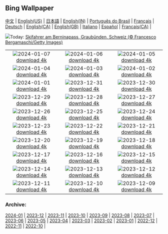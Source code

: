 ## Bing Wallpaper
[中文](README.md) |                     [English(US)](en-US.md) |                     [日本語](ja-JP.md) |                     [English(IN)](en-IN.md) |                     [Português do Brasil](pt-BR.md) |                     [Français](fr-FR.md) |                     [Deutsch](de-DE.md) |                     [English(CA)](en-CA.md) |                     [English(GB)](en-GB.md) |                     [Italiano](it-IT.md) |                     [Español](es-ES.md) |                     [Français(CA)](fr-CA.md) |                    

![](https://www.bing.com/th?id=OHR.BerninaPass_DE-DE1884250361_UHD.jpg&w=1000)Today: [Skifahrer am Berninapass, Graubünden, Schweiz (© Francesco Bergamaschi/Getty Images)](https://www.bing.com/th?id=OHR.BerninaPass_DE-DE1884250361_UHD.jpg)

|      |      |      |
| :----: | :----: | :----: |
|![](https://www.bing.com/th?id=OHR.DevilsMarbles_DE-DE1638220976_UHD.jpg&pid=hp&w=384&h=216&rs=1&c=4)2024-01-07 [download 4k](https://www.bing.com/th?id=OHR.DevilsMarbles_DE-DE1638220976_UHD.jpg)|![](https://www.bing.com/th?id=OHR.GoldenGateLight_DE-DE1352725160_UHD.jpg&pid=hp&w=384&h=216&rs=1&c=4)2024-01-06 [download 4k](https://www.bing.com/th?id=OHR.GoldenGateLight_DE-DE1352725160_UHD.jpg)|![](https://www.bing.com/th?id=OHR.HarbinFestival_DE-DE1103368312_UHD.jpg&pid=hp&w=384&h=216&rs=1&c=4)2024-01-05 [download 4k](https://www.bing.com/th?id=OHR.HarbinFestival_DE-DE1103368312_UHD.jpg)|
|![](https://www.bing.com/th?id=OHR.StPeterMonastery_DE-DE0883907232_UHD.jpg&pid=hp&w=384&h=216&rs=1&c=4)2024-01-04 [download 4k](https://www.bing.com/th?id=OHR.StPeterMonastery_DE-DE0883907232_UHD.jpg)|![](https://www.bing.com/th?id=OHR.BodleianCeiling_DE-DE0740071981_UHD.jpg&pid=hp&w=384&h=216&rs=1&c=4)2024-01-03 [download 4k](https://www.bing.com/th?id=OHR.BodleianCeiling_DE-DE0740071981_UHD.jpg)|![](https://www.bing.com/th?id=OHR.BhutanSolstice_DE-DE0513592693_UHD.jpg&pid=hp&w=384&h=216&rs=1&c=4)2024-01-02 [download 4k](https://www.bing.com/th?id=OHR.BhutanSolstice_DE-DE0513592693_UHD.jpg)|
|![](https://www.bing.com/th?id=OHR.SleepingFox_DE-DE0284095330_UHD.jpg&pid=hp&w=384&h=216&rs=1&c=4)2024-01-01 [download 4k](https://www.bing.com/th?id=OHR.SleepingFox_DE-DE0284095330_UHD.jpg)|![](https://www.bing.com/th?id=OHR.ThailandNewYears_DE-DE0040209012_UHD.jpg&pid=hp&w=384&h=216&rs=1&c=4)2023-12-31 [download 4k](https://www.bing.com/th?id=OHR.ThailandNewYears_DE-DE0040209012_UHD.jpg)|![](https://www.bing.com/th?id=OHR.TadamiWinter_DE-DE9740554519_UHD.jpg&pid=hp&w=384&h=216&rs=1&c=4)2023-12-30 [download 4k](https://www.bing.com/th?id=OHR.TadamiWinter_DE-DE9740554519_UHD.jpg)|
|![](https://www.bing.com/th?id=OHR.BlueAmsterdam_DE-DE3905967455_UHD.jpg&pid=hp&w=384&h=216&rs=1&c=4)2023-12-29 [download 4k](https://www.bing.com/th?id=OHR.BlueAmsterdam_DE-DE3905967455_UHD.jpg)|![](https://www.bing.com/th?id=OHR.GreenlandHumpback_DE-DE6818305834_UHD.jpg&pid=hp&w=384&h=216&rs=1&c=4)2023-12-28 [download 4k](https://www.bing.com/th?id=OHR.GreenlandHumpback_DE-DE6818305834_UHD.jpg)|![](https://www.bing.com/th?id=OHR.KirkjufellAurora_DE-DE5656046151_UHD.jpg&pid=hp&w=384&h=216&rs=1&c=4)2023-12-27 [download 4k](https://www.bing.com/th?id=OHR.KirkjufellAurora_DE-DE5656046151_UHD.jpg)|
|![](https://www.bing.com/th?id=OHR.BoxingDaySunrise_DE-DE5103627407_UHD.jpg&pid=hp&w=384&h=216&rs=1&c=4)2023-12-26 [download 4k](https://www.bing.com/th?id=OHR.BoxingDaySunrise_DE-DE5103627407_UHD.jpg)|![](https://www.bing.com/th?id=OHR.CaribouChristmas_DE-DE4610798173_UHD.jpg&pid=hp&w=384&h=216&rs=1&c=4)2023-12-25 [download 4k](https://www.bing.com/th?id=OHR.CaribouChristmas_DE-DE4610798173_UHD.jpg)|![](https://www.bing.com/th?id=OHR.EstoniaXmasEve_DE-DE2504382922_UHD.jpg&pid=hp&w=384&h=216&rs=1&c=4)2023-12-24 [download 4k](https://www.bing.com/th?id=OHR.EstoniaXmasEve_DE-DE2504382922_UHD.jpg)|
|![](https://www.bing.com/th?id=OHR.AlpsReflecting_DE-DE8445668418_UHD.jpg&pid=hp&w=384&h=216&rs=1&c=4)2023-12-23 [download 4k](https://www.bing.com/th?id=OHR.AlpsReflecting_DE-DE8445668418_UHD.jpg)|![](https://www.bing.com/th?id=OHR.CastleriggStoneCircleUK_DE-DE1663391323_UHD.jpg&pid=hp&w=384&h=216&rs=1&c=4)2023-12-22 [download 4k](https://www.bing.com/th?id=OHR.CastleriggStoneCircleUK_DE-DE1663391323_UHD.jpg)|![](https://www.bing.com/th?id=OHR.LjubljanaLights_DE-DE1296563106_UHD.jpg&pid=hp&w=384&h=216&rs=1&c=4)2023-12-21 [download 4k](https://www.bing.com/th?id=OHR.LjubljanaLights_DE-DE1296563106_UHD.jpg)|
|![](https://www.bing.com/th?id=OHR.ValGardenaItaly_DE-DE0637629816_UHD.jpg&pid=hp&w=384&h=216&rs=1&c=4)2023-12-20 [download 4k](https://www.bing.com/th?id=OHR.ValGardenaItaly_DE-DE0637629816_UHD.jpg)|![](https://www.bing.com/th?id=OHR.WarsawChristmas_DE-DE0154947188_UHD.jpg&pid=hp&w=384&h=216&rs=1&c=4)2023-12-19 [download 4k](https://www.bing.com/th?id=OHR.WarsawChristmas_DE-DE0154947188_UHD.jpg)|![](https://www.bing.com/th?id=OHR.CapitolReefSnow_DE-DE9763583316_UHD.jpg&pid=hp&w=384&h=216&rs=1&c=4)2023-12-18 [download 4k](https://www.bing.com/th?id=OHR.CapitolReefSnow_DE-DE9763583316_UHD.jpg)|
|![](https://www.bing.com/th?id=OHR.WinterWaxwings_DE-DE9437107900_UHD.jpg&pid=hp&w=384&h=216&rs=1&c=4)2023-12-17 [download 4k](https://www.bing.com/th?id=OHR.WinterWaxwings_DE-DE9437107900_UHD.jpg)|![](https://www.bing.com/th?id=OHR.FestivelyIlluminated_DE-DE8371347371_UHD.jpg&pid=hp&w=384&h=216&rs=1&c=4)2023-12-16 [download 4k](https://www.bing.com/th?id=OHR.FestivelyIlluminated_DE-DE8371347371_UHD.jpg)|![](https://www.bing.com/th?id=OHR.SantaPark_DE-DE9078784371_UHD.jpg&pid=hp&w=384&h=216&rs=1&c=4)2023-12-15 [download 4k](https://www.bing.com/th?id=OHR.SantaPark_DE-DE9078784371_UHD.jpg)|
|![](https://www.bing.com/th?id=OHR.BorealOwl_DE-DE9921570307_UHD.jpg&pid=hp&w=384&h=216&rs=1&c=4)2023-12-14 [download 4k](https://www.bing.com/th?id=OHR.BorealOwl_DE-DE9921570307_UHD.jpg)|![](https://www.bing.com/th?id=OHR.LofotenRorbu_DE-DE8900976536_UHD.jpg&pid=hp&w=384&h=216&rs=1&c=4)2023-12-13 [download 4k](https://www.bing.com/th?id=OHR.LofotenRorbu_DE-DE8900976536_UHD.jpg)|![](https://www.bing.com/th?id=OHR.Poinsettia_DE-DE8566445332_UHD.jpg&pid=hp&w=384&h=216&rs=1&c=4)2023-12-12 [download 4k](https://www.bing.com/th?id=OHR.Poinsettia_DE-DE8566445332_UHD.jpg)|
|![](https://www.bing.com/th?id=OHR.MountainDayChina_DE-DE7862538166_UHD.jpg&pid=hp&w=384&h=216&rs=1&c=4)2023-12-11 [download 4k](https://www.bing.com/th?id=OHR.MountainDayChina_DE-DE7862538166_UHD.jpg)|![](https://www.bing.com/th?id=OHR.SaharaDunes_DE-DE6555086402_UHD.jpg&pid=hp&w=384&h=216&rs=1&c=4)2023-12-10 [download 4k](https://www.bing.com/th?id=OHR.SaharaDunes_DE-DE6555086402_UHD.jpg)|![](https://www.bing.com/th?id=OHR.PatagoniaGuanaco_DE-DE6032198626_UHD.jpg&pid=hp&w=384&h=216&rs=1&c=4)2023-12-09 [download 4k](https://www.bing.com/th?id=OHR.PatagoniaGuanaco_DE-DE6032198626_UHD.jpg)|


### Archive:
[2024-01](archive/de-DE/202401/README.md) | [2023-12](archive/de-DE/202312/README.md) | [2023-11](archive/de-DE/202311/README.md) | [2023-10](archive/de-DE/202310/README.md) | [2023-09](archive/de-DE/202309/README.md) | [2023-08](archive/de-DE/202308/README.md) | [2023-07](archive/de-DE/202307/README.md) | [2023-06](archive/de-DE/202306/README.md) | [2023-05](archive/de-DE/202305/README.md) | [2023-04](archive/de-DE/202304/README.md) | [2023-03](archive/de-DE/202303/README.md) | [2023-02](archive/de-DE/202302/README.md) | [2023-01](archive/de-DE/202301/README.md) | [2022-12](archive/de-DE/202212/README.md) | [2022-11](archive/de-DE/202211/README.md) | [2022-10](archive/de-DE/202210/README.md) | 